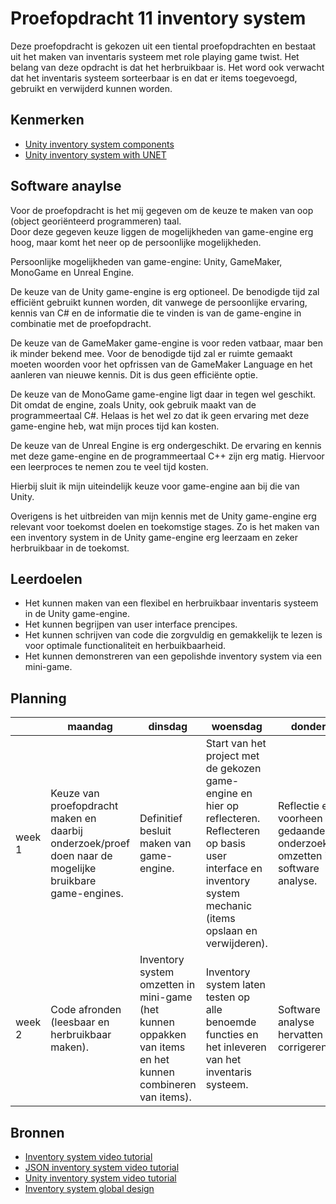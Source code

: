 # Proefopdracht 11 inventory system

Deze proefopdracht is gekozen uit een tiental proefopdrachten en bestaat uit het maken van inventaris systeem met role playing game twist. Het belang van deze opdracht is dat het herbruikbaar is. Het word ook verwacht dat het inventaris systeem sorteerbaar is en dat er items toegevoegd, gebruikt en verwijderd kunnen worden.

## Kenmerken

- [Unity inventory system components](https://unity3d.com/learn/tutorials/projects/2d-game-kit/inventory-system)
- [Unity inventory system with UNET](http://rogue-craft.com/slot-based-inventory-in-unity-and-unet/)

## Software anaylse

Voor de proefopdracht is het mij gegeven om de keuze te maken van oop (object georiënteerd programmeren) taal. <br/>
Door deze gegeven keuze liggen de mogelijkheden van game-engine erg hoog, maar komt het neer op de persoonlijke mogelijkheden.

Persoonlijke mogelijkheden van game-engine: Unity, GameMaker, MonoGame en Unreal Engine.

De keuze van de Unity game-engine is erg optioneel. De benodigde tijd zal efficiënt gebruikt kunnen worden, dit vanwege de persoonlijke ervaring,
kennis van C# en de informatie die te vinden is van de game-engine in combinatie met de proefopdracht.

De keuze van de GameMaker game-engine is voor reden vatbaar, maar ben ik minder bekend mee. Voor de benodigde tijd zal er ruimte gemaakt moeten woorden voor het opfrissen van de GameMaker Language en het aanleren van nieuwe kennis. Dit is dus geen efficiënte optie.

De keuze van de MonoGame game-engine ligt daar in tegen wel geschikt. Dit omdat de engine, zoals Unity, ook gebruik maakt van de programmeertaal C#.
Helaas is het wel zo dat ik geen ervaring met deze game-engine heb, wat mijn proces tijd kan kosten.

De keuze van de Unreal Engine is erg ondergeschikt. De ervaring en kennis met deze game-engine en de programmeertaal C++ zijn
erg matig. Hiervoor een leerproces te nemen zou te veel tijd kosten.

Hierbij sluit ik mijn uiteindelijk keuze voor game-engine aan bij die van Unity.

Overigens is het uitbreiden van mijn kennis met de Unity game-engine erg relevant voor toekomst doelen en toekomstige stages.
Zo is het maken van een inventory system in de Unity game-engine erg leerzaam en zeker herbruikbaar in de toekomst.

## Leerdoelen

- Het kunnen maken van een flexibel en herbruikbaar inventaris systeem in de Unity game-engine.
- Het kunnen begrijpen van user interface prencipes.
- Het kunnen schrijven van code die zorgvuldig en gemakkelijk te lezen is voor optimale functionaliteit en herbuikbaarheid.
- Het kunnen demonstreren van een gepolishde inventory system via een mini-game.

## Planning

| | maandag | dinsdag | woensdag | donderdag | vrijdag |
| --- | --- | --- | --- | --- | --- |
|week 1 | Keuze van proefopdracht maken en daarbij onderzoek/proef doen naar de mogelijke bruikbare game-engines. | Definitief besluit maken van game-engine. | Start van het project met de gekozen game-engine en hier op reflecteren. Reflecteren op basis user interface en inventory system mechanic (items opslaan en verwijderen). | Reflectie en voorheen gedaande onderzoek/proef omzetten in de software analyse. | Inventory system afronden (opslaan en verwijder functie, display van hoeveelheid, drag and drop functie en basis UI elementen).   
|week 2 | Code afronden (leesbaar en herbruikbaar maken). | Inventory system omzetten in mini-game (het kunnen oppakken van items en het kunnen combineren van items). | Inventory system laten testen op alle benoemde functies en het inleveren van het inventaris systeem. | Software analyse hervatten en corrigeren. | Het inleveren van de overige documentatie (Software analyse, code en reflectie) |

## Bronnen

- [Inventory system video tutorial](https://www.youtube.com/watch?v=w6_fetj9PIw)
- [JSON inventory system video tutorial](https://www.youtube.com/watch?v=ZW6RCKVnqT4&list=PLivfKP2ufIK78r7nzfpIEH89Nlnb__RRG)
- [Unity inventory system video tutorial](https://unity3d.com/learn/tutorials/projects/adventure-game-tutorial/inventory)
- [Inventory system global design](https://gamedevelopment.tutsplus.com/articles/designing-an-rpg-inventory-system-that-fits-preliminary-steps--gamedev-14725)
